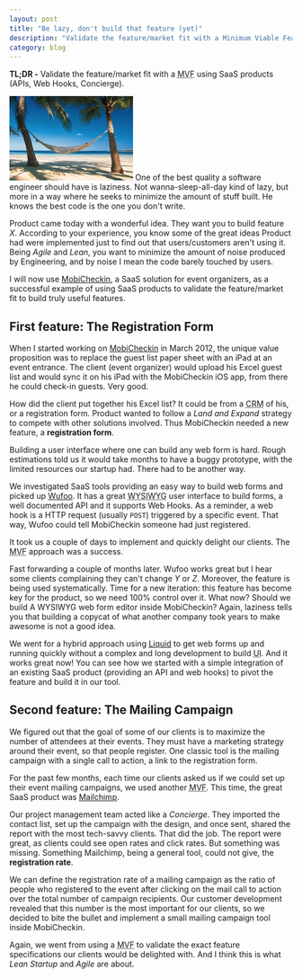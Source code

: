 ```yaml
---
layout: post
title: "Be lazy, don't build that feature (yet)"
description: "Validate the feature/market fit with a Minimum Viable Feature using other SaaS products."
category: blog
---
```


**TL;DR -** Validate the feature/market fit with a <acronym title="Minimum Viable Feature">MVF</acronym> using SaaS products (APIs, Web Hooks, Concierge).

<img class="inline pull-right" src="/images/posts/hammock.jpg" alt="Hammock" />
One of the best quality a software engineer should have is laziness.
Not wanna-sleep-all-day kind of lazy, but more in a way where he seeks to minimize
the amount of stuff built. He knows the best code is the one you don't write.

Product came today with a wonderful idea. They want you to build feature _X_.
According to your experience, you know some of the great ideas Product had were implemented
just to find out that users/customers aren't using it. Being _Agile_ and _Lean_, you want to
minimize the amount of noise produced by Engineering, and by noise
I mean the code barely touched by users.

I will now use [MobiCheckin](http://www.mobicheckin.com/en),
a SaaS solution for event organizers, as a successful example of using SaaS
products to validate the feature/market fit to build truly useful features.

## First feature: The Registration Form

When I started working on [MobiCheckin](http://www.mobicheckin.com/en) in March 2012,
the unique value proposition was to replace the guest list paper sheet
with an iPad at an event entrance.
The client (event organizer) would upload his Excel guest list and would sync it on his iPad
with the MobiCheckin iOS app, from there he could check-in guests. Very good.

How did the client put together his Excel list? It could be from a
<acronym title="Customer Relationship Management">CRM</acronym> of his,
or a registration form. Product wanted to follow a _Land and Expand_ strategy
to compete with other solutions involved. Thus MobiCheckin needed
a new feature, a **registration form**.

Building a user interface where one can build any web form is hard. Rough estimations told us
it would take months to have a buggy prototype, with the limited resources our startup had.
There had to be another way.

We investigated SaaS tools providing an easy way to build web forms and picked up
[Wufoo](http://www.wufoo.com). It has a great
<acronym title="What You See Is What You Get">WYSIWYG</acronym>
user interface to build forms, a well documented API and it supports Web Hooks.
As a reminder, a web hook is a HTTP request (usually `POST`) triggered by a specific event.
That way, Wufoo could tell MobiCheckin someone had just registered.

It took us a couple of days to implement and quickly delight our clients.
The <acronym title="Minimum Viable Feature">MVF</acronym> approach was a success.

Fast forwarding a couple of months later. Wufoo works great but I hear some clients
complaining they can't change _Y_ or _Z_. Moreover, the feature is being used systematically.
Time for a new iteration: this feature has become key for the product,
so we need 100% control over it. What now? Should we build A WYSIWYG web form
editor inside MobiCheckin? Again, laziness tells you that building a copycat of
what another company took years to make awesome is not a good idea.

We went for a hybrid approach using [Liquid](http://liquidmarkup.org) to get
web forms up and running quickly without a complex and long development to build <acronym title="User Interface">UI</acronym>.
And it works great now! You can see how we started with a simple integration of an
existing SaaS product (providing an API and web hooks) to pivot the feature and
build it in our tool.

## Second feature: The Mailing Campaign

We figured out that the goal of some of our clients is to maximize the number
of attendees at their events. They must have a marketing strategy around their
event, so that people register. One classic tool is the mailing campaign with
a single call to action, a link to the registration form.


For the past few months, each time our clients asked us if we could set up their
event mailing campaigns, we used another <acronym title="Minimum Viable Feature">MVF</acronym>.
This time, the great SaaS product was [Mailchimp](http://www.mailchimp.com).

Our project management team acted like a _Concierge_.
They imported the contact list, set up the campaign with the design, and once sent,
shared the report with the most tech-savvy clients. That did the job. The report
were great, as clients could see open rates and click rates. But something was
missing. Something Mailchimp, being a general tool, could not give, the
**registration rate**.

We can define the registration rate of a mailing campaign as the ratio of people
who registered to the event after clicking on the mail call to action over the
total number of campaign recipients. Our customer development revealed that this number is the most important for
our clients, so we decided to bite the bullet and implement a small mailing
campaign tool inside MobiCheckin.

Again, we went from using a <acronym title="Minimum Viable Feature">MVF</acronym> to
validate the exact feature specifications our clients would be delighted with. And I
think this is what _Lean Startup_ and _Agile_ are about.
